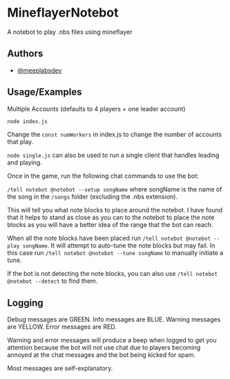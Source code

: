 # MineflayerNotebot
A notebot to play .nbs files using mineflayer
## Authors

- [@meeplabsdev](https://www.github.com/meeplabsdev)
## Usage/Examples

Multiple Accounts (defaults to 4 players + one leader account)
```cmd
node index.js
```
Change the `const numWorkers` in index.js to change the number of accounts that play.

`node single.js` can also be used to run a single client that handles leading and playing.

Once in the game, run the following chat commands to use the bot:

`/tell notebot @notebot --setup songName` where songName is the name of the song in the `/songs` folder (excluding the .nbs extension).

This will tell you what note blocks to place around the notebot. I have found that it helps to stand as close as you can to the notebot to place the note blocks as you will have a better idea of the range that the bot can reach.

When all the note blocks have been placed run 
`/tell notebot @notebot --play songName`. It will attempt to auto-tune the note blocks but may fail. In this case run `/tell notebot @notebot --tune songName` to manually initiate a tune.

If the bot is not detecting the note blocks, you can also use `/tell notebot @notebot --detect` to find them.
## Logging

Debug messages are GREEN.
Info messages are BLUE.
Warning messages are YELLOW.
Error messages are RED.

Warning and error messages will produce a beep when logged to get you attention because the bot will not use chat due to players becoming annoyed at the chat messages and the bot being kicked for spam.

Most messages are self-explanatory.

